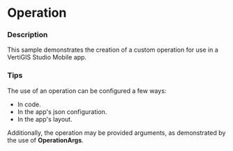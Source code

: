 ﻿# Operation

### Description
This sample demonstrates the creation of a custom operation for use in a VertiGIS Studio Mobile app.

### Tips
The use of an operation can be configured a few ways:
- In code.
- In the app's json configuration.
- In the app's layout.

Additionally, the operation may be provided arguments, as demonstrated by the use of **OperationArgs**.
